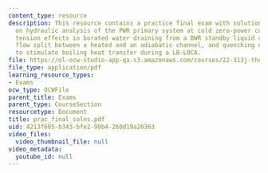 ```yaml
---
content_type: resource
description: This resource contains a practice final exam with solutions to questions
  on hydraulic analysis of the PWR primary system at cold zero-power conditions, surface
  tension effects in borated water draining from a BWR standby liquid control tank,
  flow split between a heated and an adiabatic channel, and quenching experiments
  to stimulate boiling heat transfer during a LB-LOCA.
file: https://ol-ocw-studio-app-qa.s3.amazonaws.com/courses/22-313j-thermal-hydraulics-in-power-technology-spring-2007/4213f605b343bfe290b4260d19a26363_prac_final_solns.pdf
file_type: application/pdf
learning_resource_types:
- Exams
ocw_type: OCWFile
parent_title: Exams
parent_type: CourseSection
resourcetype: Document
title: prac_final_solns.pdf
uid: 4213f605-b343-bfe2-90b4-260d19a26363
video_files:
  video_thumbnail_file: null
video_metadata:
  youtube_id: null
---
```

